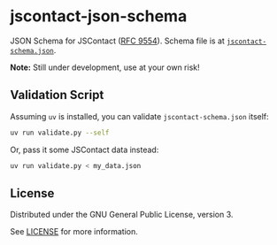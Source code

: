 # jscontact-json-schema

JSON Schema for JSContact ([RFC 9554](https://datatracker.ietf.org/doc/html/rfc9553)). Schema file is at [`jscontact-schema.json`](jscontact-schema.json).

**Note:** Still under development, use at your own risk!

## Validation Script

Assuming `uv` is installed, you can validate `jscontact-schema.json` itself:

```bash
uv run validate.py --self
```

Or, pass it some JSContact data instead:

```bash
uv run validate.py < my_data.json
```

## License

Distributed under the GNU General Public License, version 3.

See [LICENSE](LICENSE) for more information.
